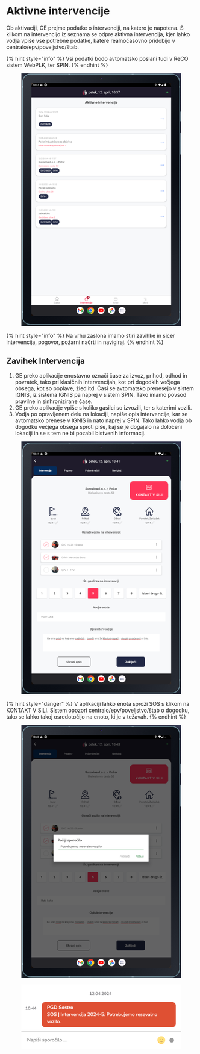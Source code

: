 # Aktivne intervencije

Ob aktivaciji, GE prejme podatke o intervenciji, na katero je napotena. S klikom na intervencijo iz seznama se odpre aktivna intervencija, kjer lahko vodja vpiše vse potrebne podatke, katere realnočasovno pridobijo v centralo/epv/poveljstvo/štab.

{% hint style="info" %}
Vsi podatki bodo avtomatsko poslani tudi v ReCO sistem WebPLK, ter SPIN.
{% endhint %}

<figure><img src="../../.gitbook/assets/image (1).png" alt=""><figcaption></figcaption></figure>



{% hint style="info" %}
Na vrhu zaslona imamo štiri zavihke in sicer intervencija, pogovor, požarni načrti in navigiraj.
{% endhint %}

## Zavihek Intervencija

1. GE preko aplikacije enostavno označi čase za izvoz, prihod, odhod in povratek, tako pri klasičnih intervencijah, kot pri dogodkih večjega obsega, kot so poplave, žled itd. Časi se avtomatsko prenesejo v sistem IGNIS, iz sistema IGNIS pa naprej v sistem SPIN. Tako imamo povsod pravilne in sinhronizirane čase.
2. GE preko aplikacije vpiše s koliko gasilci so izvozili, ter s katerimi vozili.
3. Vodja po opravljenem delu na lokaciji, napiše opis intervencije, kar se avtomatsko prenese v IGNIS in nato naprej v SPIN. Tako lahko vodja ob dogodku večjega obsega sproti piše, kaj se je dogajalo na določeni lokaciji in se s tem ne bi pozabil bistvenih informacij.

<figure><img src="../../.gitbook/assets/image (2).png" alt=""><figcaption></figcaption></figure>

{% hint style="danger" %}
V aplikaciji lahko enota sproži SOS s klikom na KONTAKT V SILI. Sistem opozori centralo/epv/poveljstvo/štab o dogodku, tako se lahko takoj osredotočijo na enoto, ki je v težavah.
{% endhint %}

<figure><img src="../../.gitbook/assets/image (3).png" alt=""><figcaption></figcaption></figure>

<figure><img src="../../.gitbook/assets/image (4).png" alt=""><figcaption></figcaption></figure>
